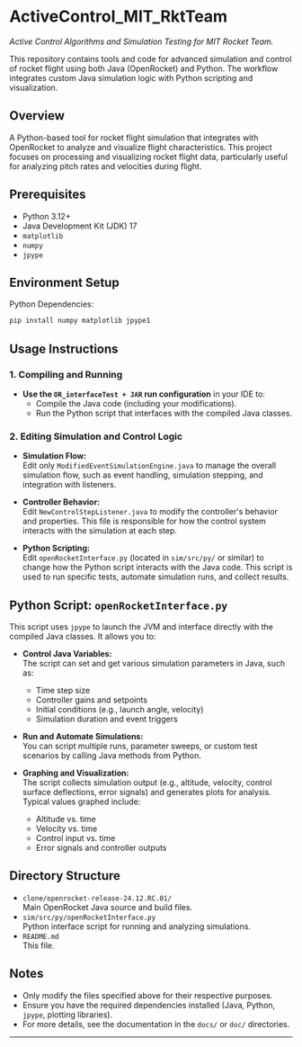 # ActiveControl_MIT_RktTeam
*Active Control Algorithms and Simulation Testing for MIT Rocket Team.*

This repository contains tools and code for advanced simulation and control of rocket flight using both Java (OpenRocket) and Python. The workflow integrates custom Java simulation logic with Python scripting and visualization.

## Overview
A Python-based tool for rocket flight simulation that integrates with OpenRocket to analyze and visualize flight characteristics. This project focuses on processing and visualizing rocket flight data, particularly useful for analyzing pitch rates and velocities during flight.

## Prerequisites
- Python 3.12+
- Java Development Kit (JDK) 17
- `matplotlib`
- `numpy`
- `jpype`

## Environment Setup

Python Dependencies:
   ```bash
   pip install numpy matplotlib jpype1
   ```
## Usage Instructions

### 1. Compiling and Running

- **Use the `OR_interfaceTest + JAR` run configuration** in your IDE to:
  - Compile the Java code (including your modifications).
  - Run the Python script that interfaces with the compiled Java classes.

### 2. Editing Simulation and Control Logic

- **Simulation Flow:**  
  Edit only `ModifiedEventSimulationEngine.java` to manage the overall simulation flow, such as event handling, simulation stepping, and integration with listeners.

- **Controller Behavior:**  
  Edit `NewControlStepListener.java` to modify the controller's behavior and properties. This file is responsible for how the control system interacts with the simulation at each step.

- **Python Scripting:**  
  Edit `openRocketInterface.py` (located in `sim/src/py/` or similar) to change how the Python script interacts with the Java code. This script is used to run specific tests, automate simulation runs, and collect results.

## Python Script: `openRocketInterface.py`

This script uses `jpype` to launch the JVM and interface directly with the compiled Java classes. It allows you to:

- **Control Java Variables:**  
  The script can set and get various simulation parameters in Java, such as:
  - Time step size
  - Controller gains and setpoints
  - Initial conditions (e.g., launch angle, velocity)
  - Simulation duration and event triggers

- **Run and Automate Simulations:**  
  You can script multiple runs, parameter sweeps, or custom test scenarios by calling Java methods from Python.

- **Graphing and Visualization:**  
  The script collects simulation output (e.g., altitude, velocity, control surface deflections, error signals) and generates plots for analysis. Typical values graphed include:
  - Altitude vs. time
  - Velocity vs. time
  - Control input vs. time
  - Error signals and controller outputs

## Directory Structure

- `clone/openrocket-release-24.12.RC.01/`  
  Main OpenRocket Java source and build files.
- `sim/src/py/openRocketInterface.py`  
  Python interface script for running and analyzing simulations.
- `README.md`  
  This file.

## Notes

- Only modify the files specified above for their respective purposes.
- Ensure you have the required dependencies installed (Java, Python, `jpype`, plotting libraries).
- For more details, see the documentation in the `docs/` or `doc/` directories.

---